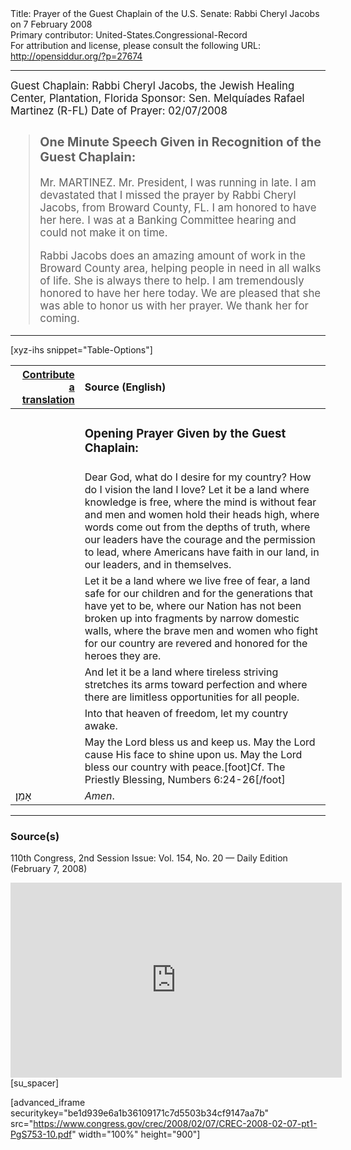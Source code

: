 <html>
<head></head>
<body>
Title: Prayer of the Guest Chaplain of the U.S. Senate: Rabbi Cheryl Jacobs on 7 February 2008<br />
Primary contributor: United-States.Congressional-Record<br />
For attribution and license, please consult the following URL: <a href="http://opensiddur.org/?p=27674">http://opensiddur.org/?p=27674</a>
<p />
<hr />

<div class="english" lang="en" style="font-size:1.2em;">
Guest Chaplain: Rabbi Cheryl Jacobs, the Jewish Healing Center, Plantation, Florida
Sponsor: Sen. Melquíades Rafael Martinez (R-FL)
Date of Prayer: 02/07/2008

<blockquote>
<h3>One Minute Speech Given in Recognition of the Guest Chaplain:</h3>

Mr. MARTINEZ. Mr. President, I was running in late. I am devastated that I missed the prayer by Rabbi Cheryl Jacobs, from Broward County, FL. I am honored to have her here. I was at a Banking Committee hearing and could not make it on time.

Rabbi Jacobs does an amazing amount of work in the Broward County area, helping people in need in all walks of life. She is always there to help. I am tremendously honored to have her here today. We are pleased that she was able to honor us with her prayer. We thank her for coming.
</blockquote>
</div>

<hr />

[xyz-ihs snippet="Table-Options"]<table style="margin-left: auto; margin-right: auto;" class="draggable">
<thead><tr><th id="x" style="text-align: right;"><a href="/translate/" target="_blank" rel="noopener">Contribute a translation</a></th><th style="text-align: left;">Source (English)</th></tr></thead>
<tbody>
<tr><td style="vertical-align:top;">
<div class="liturgy" lang="he">

</span></div></td>
 
<td style="vertical-align:top;">
<div class="english" lang="en">
<h3>Opening Prayer Given by the Guest Chaplain:</h3>
</div></td></tr>

<tr><td style="vertical-align:top;">
<div class="liturgy" lang="he">

</span></div></td>
 
<td style="vertical-align:top;">
<div class="english" lang="en">
Dear God, 
what do I desire for my country? 
How do I vision the land I love? 
Let it be a land 
where knowledge is free, 
where the mind is without fear 
and men and women hold their heads high, 
where words come out 
from the depths of truth, 
where our leaders have the courage 
and the permission 
to lead, 
where Americans have faith 
in our land, 
in our leaders, 
and in themselves.
</div></td></tr>


<tr><td style="vertical-align:top;">
<div class="liturgy" lang="he">

</span></div></td>
 
<td style="vertical-align:top;">
<div class="english" lang="en">
Let it be a land 
where we live free of fear, 
a land safe for our children 
and for the generations that have yet to be, 
where our Nation 
has not been broken up into fragments 
by narrow domestic walls, 
where the brave men and women 
who fight for our country 
are revered and honored 
for the heroes they are.
</div></td></tr>


<tr><td style="vertical-align:top;">
<div class="liturgy" lang="he">

</span></div></td>
 
<td style="vertical-align:top;">
<div class="english" lang="en">
And let it be a land 
where tireless striving 
stretches its arms toward perfection 
and where there are limitless opportunities 
for all people. 
</div></td></tr>


<tr><td style="vertical-align:top;">
<div class="liturgy" lang="he">

</span></div></td>
 
<td style="vertical-align:top;">
<div class="english" lang="en">
Into that heaven of freedom, 
let my country awake.
</div></td></tr>


<tr><td style="vertical-align:top;">
<div class="liturgy" lang="he">

</span></div></td>
 
<td style="vertical-align:top;">
<div class="english" lang="en">
May the Lord bless us and keep us. 
May the Lord cause His face to shine upon us. 
May the Lord bless our country with peace.[foot]Cf. The Priestly Blessing, Numbers 6:24-26[/foot]
</div></td></tr>


<tr><td style="vertical-align:top;">
<div class="liturgy" lang="he">
אָמֵן׃
</span></div></td>
 
<td style="vertical-align:top;">
<div class="english" lang="en">
<em>Amen</em>.
</div></td></tr>
</tbody></table>

<hr />

<h3>Source(s)</h3>

110th Congress, 2nd Session
Issue: Vol. 154, No. 20 — Daily Edition (February 7, 2008)

<iframe width=530 height=312 src='https://www.c-span.org/video/standalone/?c4508745/rabbi-cheryl-jacobs-jewish-healing-center-plantation-fl' allowfullscreen='allowfullscreen' frameborder=0></iframe>[su_spacer]

[advanced_iframe securitykey="be1d939e6a1b36109171c7d5503b34cf9147aa7b" src="https://www.congress.gov/crec/2008/02/07/CREC-2008-02-07-pt1-PgS753-10.pdf" width="100%" height="900"]
</body>
</html>